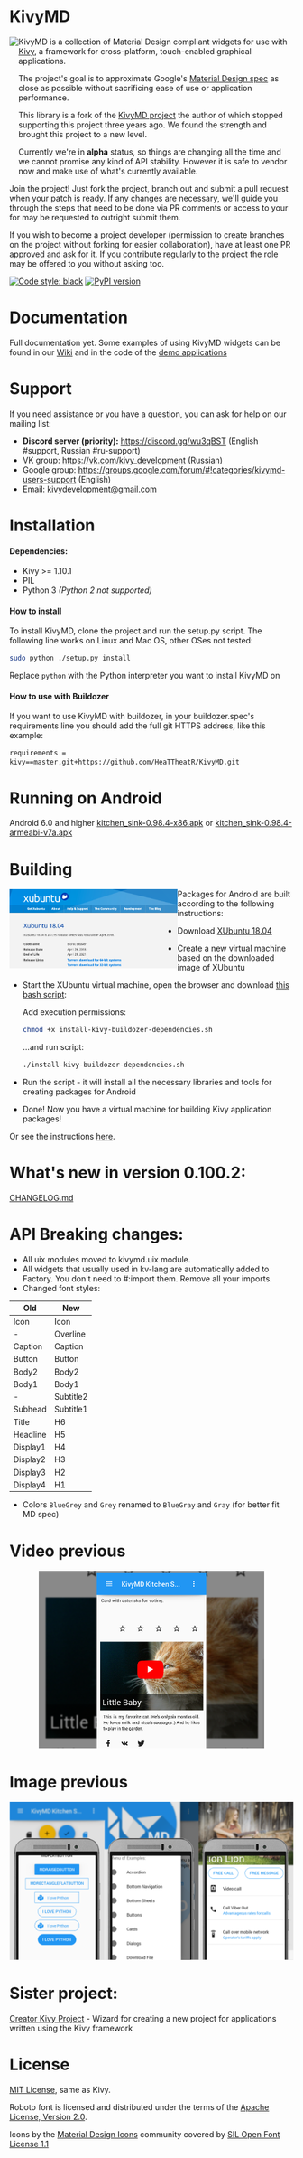 KivyMD
======

<img align="left" height="256" src="https://github.com/HeaTTheatR/KivyMD/raw/master/kivymd/images/kivy-logo-white-512.png"/>

KivyMD is a collection of Material Design compliant widgets for use with [Kivy](http://kivy.org), a framework for cross-platform, touch-enabled graphical applications.

The project's goal is to approximate Google's [Material Design spec](https://www.google.com/design/spec/material-design/introduction.html) as close as possible without sacrificing ease of use or application performance.

This library is a fork of the [KivyMD project](https://gitlab.com/kivymd/KivyMD) the author of which stopped supporting this project three years ago. We found the strength and brought this project to a new level.

Currently we're in **alpha** status, so things are changing all the time and we cannot promise any kind of API stability. However it is safe to vendor now and make use of what's currently available.

Join the project! Just fork the project, branch out and submit a pull request when your patch is ready. If any changes are necessary, we'll guide you through the steps that need to be done via PR comments or access to your for may be requested to outright submit them.

If you wish to become a project developer (permission to create branches on the project without forking for easier collaboration), have at least one PR approved and ask for it. If you contribute regularly to the project the role may be offered to you without asking too.

[![Code style: black](https://img.shields.io/badge/code%20style-black-000000.svg)](https://github.com/psf/black)
[![PyPI version](https://badge.fury.io/py/kivymd.svg)](https://badge.fury.io/py/kivymd)


Documentation
=============

Full documentation yet. Some examples of using KivyMD widgets can be found in our [Wiki](https://github.com/HeaTTheatR/KivyMD/wiki) and in the code of the [demo applications](https://github.com/HeaTTheatR/KivyMD/tree/master/demos/kitchen_sink/demo_apps)


Support
=======

If you need assistance or you have a question, you can ask for help on our mailing list:

* **Discord server (priority):** https://discord.gg/wu3qBST (English #support, Russian #ru-support)
* VK group: https://vk.com/kivy_development (Russian)
* Google group: https://groups.google.com/forum/#!categories/kivymd-users-support (English)
* Email: kivydevelopment@gmail.com


Installation
============

#### Dependencies:

* Kivy >= 1.10.1
* PIL
* Python 3 *(Python 2 not supported)*

#### How to install

To install KivyMD, clone the project and run the setup.py script. The following line works on Linux and Mac OS, other OSes not tested:
  ```bash
  sudo python ./setup.py install
  ```
Replace `python` with the Python interpreter you want to install KivyMD on

#### How to use with Buildozer

If you want to use KivyMD with buildozer, in your buildozer.spec's requirements line you should add the full git HTTPS address, like this example:
  ```text
  requirements = kivy==master,git+https://github.com/HeaTTheatR/KivyMD.git
  ```


Running on Android
==================

Android 6.0 and higher [kitchen_sink-0.98.4-x86.apk](https://github.com/HeaTTheatR/KivyMD-data/tree/master/bin/x86) or [kitchen_sink-0.98.4-armeabi-v7a.apk](https://github.com/HeaTTheatR/KivyMD-data/tree/master/bin/armeabi-v7a)


Building
========

<a href="https://xubuntu.org/release/18-04/">
  <img align="left" height="140" src="https://github.com/HeaTTheatR/KivyMD-data/raw/master/gallery/XUBUNTU.png">
</a>

Packages for Android are built according to the following instructions:
* Download [XUbuntu 18.04](https://xubuntu.org/release/18-04/)
* Create a new virtual machine based on the downloaded image of XUbuntu
* Start the XUbuntu virtual machine, open the browser and download [this bash script](https://github.com/HeaTTheatR/KivyMD-data/blob/master/install-kivy-buildozer-dependencies.sh):

  Add execution permissions:
  ```bash
  chmod +x install-kivy-buildozer-dependencies.sh
  ```
  ...and run script:
  ```bash
  ./install-kivy-buildozer-dependencies.sh
  ```

* Run the script - it will install all the necessary libraries and tools for creating packages for Android
* Done! Now you have a virtual machine for building Kivy application packages!

Or see the instructions [here](https://github.com/zaemiel/kivy-buildozer-installer).


What's new in version 0.100.2:
============================

[CHANGELOG.md](CHANGELOG.md)


API Breaking changes:
=====================

* All uix modules moved to kivymd.uix module.
* All widgets that usually used in kv-lang are automatically added to Factory.
You don't need to #:import them. Remove all your imports.
* Changed font styles:

| Old      | New       |
|----------|-----------|
| Icon     | Icon      |
| -        | Overline  |
| Caption  | Caption   |
| Button   | Button    |
| Body2    | Body2     |
| Body1    | Body1     |
| -        | Subtitle2 |
| Subhead  | Subtitle1 |
| Title    | H6        |
| Headline | H5        |
| Display1 | H4        |
| Display2 | H3        |
| Display3 | H2        |
| Display4 | H1        |

* Colors `BlueGrey` and `Grey` renamed to `BlueGray` and `Gray` (for better fit MD spec)


Video previous
==============

<p align="center">
  <a href="https://www.youtube.com/watch?v=oOTdQ-FHeSw">
    <img src="https://github.com/HeaTTheatR/KivyMD-data/raw/master/gallery/prevideo.png">
  </a>
</p>


Image previous
==============

<p align="center">
  <img src="https://github.com/HeaTTheatR/KivyMD-data/raw/master/gallery/previous.png">
</p>


Sister project:
==============

[Creator Kivy Project](https://github.com/HeaTTheatR/CreatorKivyProject) - Wizard for creating a new project for applications written using the Kivy framework


License
=======

[MIT License](LICENSE), same as Kivy.

Roboto font is licensed and distributed under the terms of the [Apache License, Version 2.0](https://www.apache.org/licenses/LICENSE-2.0).

Icons by the [Material Design Icons](https://materialdesignicons.com/) community covered by [SIL Open Font License 1.1](http://scripts.sil.org/cms/scripts/page.php?item_id=OFL_web)
